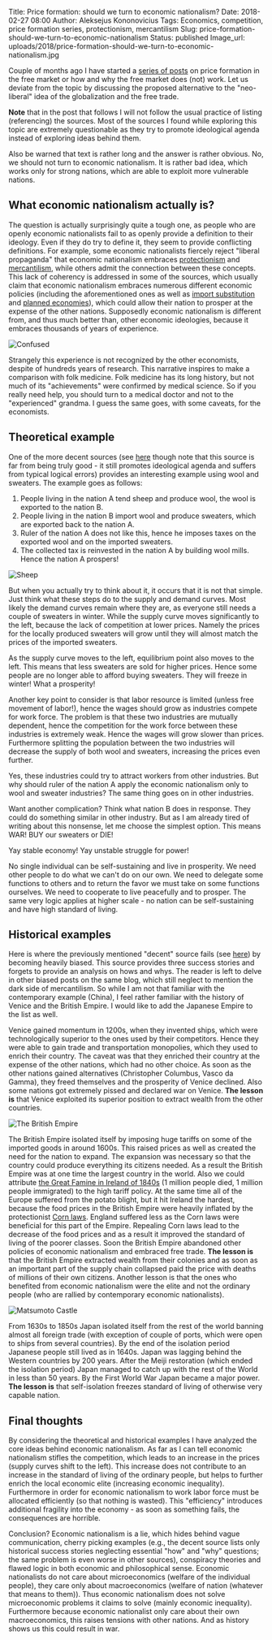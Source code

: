 Title: Price formation: should we turn to economic nationalism?
Date: 2018-02-27 08:00
Author: Aleksejus Kononovicius
Tags: Economics, competition, price formation series, protectionism, mercantilism
Slug: price-formation-should-we-turn-to-economic-nationalism
Status: published
Image_url: uploads/2018/price-formation-should-we-turn-to-economic-nationalism.jpg

Couple of months ago I have started a [series of posts](/tag/price-formation-series/)
on price formation in the free market or how and why the free market does (not) work.
Let us deviate from the topic by discussing the proposed alternative to
the "neo-liberal" idea of the globalization and the free trade.

**Note** that in the post that follows I will not follow the usual practice of
listing (referencing) the sources. Most of the sources I found while exploring this
topic are extremely questionable as they try to promote ideological agenda
instead of exploring ideas behind them.

Also be warned that text is rather long and the answer is rather obvious. No,
we should not turn to economic nationalism. It is rather bad idea, which works
only for strong nations, which are able to exploit more vulnerable nations.<!--more-->

## What economic nationalism actually is?

The question is actually surprisingly quite a tough one,
as people who are openly economic nationalists fail to as openly provide
a definition to their ideology. Even if they do try to define it, they seem to
provide conflicting definitions. For example, some economic nationalists
fiercely reject "liberal propaganda" that economic nationalism embraces
[protectionism](https://en.wikipedia.org/wiki/Protectionism) and
[mercantilism](https://en.wikipedia.org/wiki/Mercantilism), while others admit
the connection between these concepts. This lack of coherency is addressed in
some of the sources, which usually claim that economic nationalism embraces
numerous different economic policies (including the aforementioned ones as well as
[import substitution](https://en.wikipedia.org/wiki/Import_substitution_industrialization)
and [planned economies](https://en.wikipedia.org/wiki/Planned_economy)), which
could allow their nation to prosper at the expense of the other nations.
Supposedly economic nationalism is different from, and thus much better than,
other economic ideologies, because it embraces thousands of years of experience.

![Confused]({static}/uploads/2018/price-formation-should-we-turn-to-economic-nationalism.jpg)

Strangely this experience is not recognized by the other economists, despite of
hundreds years of research. This narrative inspires to make a comparison with folk
medicine. Folk medicine has its long history, but not much of its "achievements"
were confirmed by medical science. So if you really need help, you should turn
to a medical doctor and not to the "experienced" grandma. I guess the same goes,
with some caveats, for the economists.

## Theoretical example

One of the more decent sources (see
[here](https://nationaleconomicseditorial.com/2017/03/21/economic-nationalism/)
though note that this source is far from being truly good - it still promotes
ideological agenda and suffers from typical logical errors)
provides an interesting example using wool and sweaters. The example goes as
follows:

1. People living in the nation A tend sheep and produce wool, the wool is exported
to the nation B.
1. People living in the nation B import wool and produce sweaters, which are exported
back to the nation A.
1. Ruler of the nation A does not like this, hence he imposes taxes on the exported wool
and on the imported sweaters.
1. The collected tax is reinvested in the nation A by building wool mills. Hence the
nation A prospers!

![Sheep]({static}/uploads/2018/sheep-pixabay-cc0.jpg)

But when you actually try to think about it, it occurs that it is not that
simple. Just think what these steps do to the supply and demand curves.
Most likely the demand curves remain where they are, as everyone still needs a
couple of sweaters in winter. While the supply curve moves significantly to the
left, because the lack of competition at lower prices. Namely the prices for the
locally produced sweaters will grow until they will almost match the prices of the
imported sweaters.

As the supply curve moves to the left, equilibrium point also moves to the left.
This means that less sweaters are sold for higher prices. Hence some people are
no longer able to afford buying sweaters. They will freeze in winter!
What a prosperity!

Another key point to consider is that labor resource is limited (unless free
movement of labor!), hence the wages should grow as industries compete for work
force. The problem is that these two industries are mutually dependent, hence
the competition for the work force between these industries is extremely weak.
Hence the wages will grow slower than prices. Furthermore splitting the
population between the two industries will decrease the supply of both wool
and sweaters, increasing the prices even further.

Yes, these industries could try to attract workers from other industries. But
why should ruler of the nation A apply the economic nationalism only to wool
and sweater industries? The same thing goes on in other industries.

Want another complication? Think what nation B does in response. They could
do something similar in other industry. But as I am already tired of writing
about this nonsense, let me choose the simplest option. This means WAR!
BUY our sweaters or DIE!

Yay stable economy! Yay unstable struggle for power!

No single individual can be self-sustaining and live in prosperity. We need
other people to do what we can't do on our own. We need to delegate some
functions to others and to return the favor we must take on some functions
ourselves. We need to cooperate to live peacefully and to prosper.
The same very logic applies at higher scale - no nation can be self-sustaining
and have high standard of living.

## Historical examples

Here is where the previously mentioned "decent" source fails (see
[here](https://nationaleconomicseditorial.com/2017/03/21/economic-nationalism/))
by becoming heavily biased. This source provides three success stories and forgets
to provide an analysis on hows and whys. The reader is left to delve in other
biased posts on the same blog, which still neglect to mention the dark side
of mercantilism. So while I am not that familiar with the contemporary
example (China), I feel rather familiar with
the history of Venice and the British Empire. I would like to add the Japanese
Empire to the list as well.

Venice gained momentum in 1200s, when they invented ships, which were
technologically superior to the ones used by their competitors. Hence they were
able to gain trade and transportation monopolies, which they used to enrich
their country. The caveat was that they enriched their country at the expense
of the other nations, which had no other choice. As soon as the other nations
gained alternatives (Christopher Columbus, Vasco da Gamma), they freed
themselves and the prosperity of Venice declined. Also some nations got
extremely pissed and declared war on Venice. **The lesson is** that Venice
exploited its superior position to extract wealth from the other countries.

![The British Empire]({static}/uploads/2018/british-empire-1920-pixabay-cc0.jpg)

The British Empire isolated itself by imposing huge tariffs on some of the imported
goods in around 1600s. This raised prices as well as created the need for the
nation to expand. The expansion was necessary so that the country could produce
everything its citizens needed. As a result the British Empire was at one time the
largest country in the world. Also we could attribute
[the Great Famine in Ireland of 1840s](https://en.wikipedia.org/wiki/Great_Famine_%28Ireland%29)
(1 million people died, 1 million people immigrated) to the high tariff policy.
At the same time all of the Europe suffered from the potato blight, but it hit
Ireland the hardest, because the food prices in the British Empire were heavily
inflated by the protectionist [Corn laws](https://en.wikipedia.org/wiki/Corn_Laws).
England suffered less as the Corn laws were beneficial for this part of the
Empire. Repealing Corn laws lead to the decrease of the food prices and as a
result it improved the standard of living of the poorer classes. Soon the British
Empire abandoned other policies of economic nationalism and embraced free
trade. **The lesson is** that the British Empire extracted wealth from their
colonies and as soon as an important part of the supply chain collapsed paid
the price with deaths of millions of their own citizens. Another lesson is that
the ones who benefited from economic nationalism were the elite and not the
ordinary people (who are rallied by contemporary economic nationalists).

![Matsumoto Castle]({static}/uploads/2018/matsumoto-castle-pixabay-cc0.jpg)

From 1630s to 1850s Japan isolated itself from the rest of the world banning
almost all foreign trade (with exception of couple of ports, which were open to
ships from several countries). By the end of the isolation period Japanese
people still lived as in 1640s. Japan was lagging behind the Western countries
by 200 years. After the Meiji restoration (which ended the isolation period)
Japan managed to catch up with the rest of the World in less than 50 years.
By the First World War Japan became a major power. **The lesson is** that
self-isolation freezes standard of living of otherwise very capable nation.

## Final thoughts

By considering the theoretical and historical examples I have analyzed the core ideas
behind economic nationalism. As far as I can tell economic nationalism stifles
the competition, which leads to an increase in the prices (supply curves shift
to the left). This increase does not contribute to an increase in the standard of
living of the ordinary people, but helps to further enrich the local economic
elite (increasing economic inequality). Furthermore in order for economic
nationalism to work labor force must be
allocated efficiently (so that nothing is wasted). This "efficiency" introduces
additional fragility into the economy - as soon as something fails, the
consequences are horrible.

Conclusion? Economic nationalism is a lie, which hides behind vague
communication, cherry picking examples (e.g., the decent source lists only
historical success stories neglecting essential "how" and "why" questions; the
same problem is even worse in other sources),
conspiracy theories and flawed logic in both economic and philosophical
sense. Economic nationalists do not care about microeconomics
(welfare of the individual people), they care only about macroeconomics (welfare
of nation (whatever that means to them)). Thus economic nationalism does not
solve microeconomic problems it claims to solve (mainly economic inequality).
Furthermore because economic nationalist only care about their own
macroeconomics, this raises tensions with other nations. And as history shows
us this could result in war.
